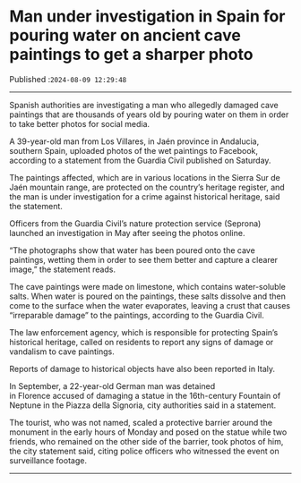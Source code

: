 # Man under investigation in Spain for pouring water on ancient cave paintings to get a sharper photo

Published :`2024-08-09 12:29:48`

---

Spanish authorities are investigating a man who allegedly damaged cave paintings that are thousands of years old by pouring water on them in order to take better photos for social media.

A 39-year-old man from Los Villares, in Jaén province in Andalucia, southern Spain, uploaded photos of the wet paintings to Facebook, according to a statement from the Guardia Civil published on Saturday.

The paintings affected, which are in various locations in the Sierra Sur de Jaén mountain range, are protected on the country’s heritage register, and the man is under investigation for a crime against historical heritage, said the statement.

Officers from the Guardia Civil’s nature protection service (Seprona) launched an investigation in May after seeing the photos online.

“The photographs show that water has been poured onto the cave paintings, wetting them in order to see them better and capture a clearer image,” the statement reads.

The cave paintings were made on limestone, which contains water-soluble salts. When water is poured on the paintings, these salts dissolve and then come to the surface when the water evaporates, leaving a crust that causes “irreparable damage” to the paintings, according to the Guardia Civil.

The law enforcement agency, which is responsible for protecting Spain’s historical heritage, called on residents to report any signs of damage or vandalism to cave paintings.

Reports of damage to historical objects have also been reported in Italy.

In September, a 22-year-old German man was detained in Florence accused of damaging a statue in the 16th-century Fountain of Neptune in the Piazza della Signoria, city authorities said in a statement.

The tourist, who was not named, scaled a protective barrier around the monument in the early hours of Monday and posed on the statue while two friends, who remained on the other side of the barrier, took photos of him, the city statement said, citing police officers who witnessed the event on surveillance footage.

---

